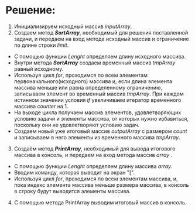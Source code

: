 # Решение:
1. Инициализируем исходный массив *inputArray*.
2. Создаем метод ***SortArray***, необходимый для решения поставленной задачи, и передаем на вход метода исходный массив и ограничение по длине строки *limit*. 
  *  С помощью функции *Lenght* определяем длину исходного массива.
  * Внутри метода ***SortArray*** создаем временный массив *tmpArray* равный исходному.
  * Используя цикл *for*, проходимся по всем элементам первоначального(исходного) массива и, если длина элемента массива меньше или равна определенному ограничению, записываем элемент во временный массив *tmpArray*. При каждом истинном значении условия *if* увеличиваем итератор временного массива *counter* на 1.
  * На выходе цикла получаем массив элементов, удовлетворяющих условию задачи и элементы массива, от которых нужно избавиться, поскольку они не удовлетворяют условию задач.
  * Создаем новый уже итоговый массив *outputArray* с размером *count* и записываем в него элементы из временного массива *tmpArray*.
3. Создаём метод ***PrintArray***, необходимый для вывода итогового массива в консоль, и передаем на вход метода массив *array* .
 * С помощью функции *Lenght* определяем длину массива *array*.
 * Вводим команду, которая выводит на экран "[".
 * Используя цикл *for*, проходимся по всем элементам массива, и, пока индекс элемента массива меньше размера массива, в консоль в строку будут выводится  элементы массива.
4. С помощью метода PrintArray выводим итоговый массив в консоль.